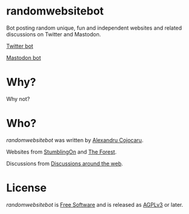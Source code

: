 # randomwebsitebot
Bot posting random unique, fun and independent websites and related discussions on Twitter and Mastodon.

[Twitter bot](https://twitter.com/IndieRandWeb)

[Mastodon bot](https://mastodon.social/web/@FunRandWeb)

# Why?
Why not?

# Who?
*randomwebsitebot* was written by [Alexandru Cojocaru](https://xojoc.pw).

Websites from [StumblingOn](https://stumblingon.com/) and [The Forest](https://theforest.link/).

Discussions from [Discussions around the web](https://discu.eu).

# License
*randomwebsitebot* is [Free Software](https://www.gnu.org/philosophy/free-sw.html) and is released as [AGPLv3](https://github.com/xojoc/cleanurl/blob/main/LICENSE) or later.